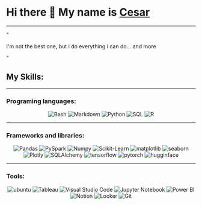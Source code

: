 # **Hi there 👋 My name is [Cesar](https://www.linkedin.com/in/cesardleonesm/)**
***

"

I'm not the best one, but i do everything i can do... and more

"

## My Skills:

***

### Programing languages:
<p align="center">
<img alt="Bash" src="https://img.shields.io/badge/Bash-121011.svg?logo=gnu-bash&logoColor=white"></a>
<img alt="Markdown" src="https://img.shields.io/badge/Markdown-000000.svg?logo=markdown"></a>
<img alt="Python" src="https://img.shields.io/badge/Python-14354C.svg?logo=python&logoColor=white"></a>
<img alt="SQL" src="https://custom-icon-badges.demolab.com/badge/SQL-025E8C.svg?logo=database&logoColor=white"></a>
<img alt="R" src="https://custom-icon-badges.demolab.com/badge/R-4b4b4b.svg?logo=r&logoColor=white"></a>
</p>

***

### Frameworks and libraries:
<p align="center">
<img alt="Pandas" src="https://img.shields.io/badge/Pandas-1f00b9.svg?logo=pandas&logoColor=white"></a>
<img alt="PySpark" src="https://img.shields.io/badge/PySpark-ff943e.svg?logo=apachespark&logoColor=white"></a>
<img alt="Numpy" src="https://img.shields.io/badge/Numpy-31a2ff.svg?logo=numpy&logoColor=white"></a>
<img alt="Scikit-Learn" src="https://img.shields.io/badge/Scikit-learn-92ceff.svg?logo=scikitlearn&logoColor=orange"></a>
<img alt="matplotlib" src="https://custom-icon-badges.demolab.com/badge/Matplotlib-ffd569.svg?logo=matplotlib&logoColor=white"></a>
<img alt="seaborn" src="https://custom-icon-badges.demolab.com/badge/SeaBorn-000000.svg?logo=seaborn&logoColor=white"></a>
<img alt="Plotly" src="https://custom-icon-badges.demolab.com/badge/Plotly-8b8b8b.svg?logo=plotly&logoColor=white"></a>
<img alt="SQLAlchemy" src="https://img.shields.io/badge/SQLAlchemy-000000.svg?logo=sqlalchemy&logoColor=white"></a>
<img alt="tensorflow" src="https://custom-icon-badges.demolab.com/badge/TensorFlow-343434.svg?logo=tensorflow&logoColor=orange"></a>
<img alt="pytorch" src="https://custom-icon-badges.demolab.com/badge/Pytorch-343434.svg?logo=pytorch"></a>
<img alt="hugginface" src="https://custom-icon-badges.demolab.com/badge/Hugging%20Face-ff7100.svg?logo=huggingface"></a>

</p>

***

### Tools:
<p align="center">
<img alt="ubuntu" src="https://img.shields.io/badge/Ubuntu-E95420.svg?logo=ubuntu&logoColor=white"></a>
<img alt="Tableau" src="https://custom-icon-badges.demolab.com/badge/Tableau-fca549.svg?logo=simpleicons-team-simple-tableau&logoColor=white"></a>
<img alt="Visual Studio Code" src="https://custom-icon-badges.demolab.com/badge/Visual%20Studio%20Code-0078d7.svg?logo=vscode-23232"></a>
<img alt="Jupyter Notebook" src="https://custom-icon-badges.demolab.com/badge/Jupyter%20Notebook-8c8c8c.svg?logo=Jupyter"></a>
<img alt="Power BI" src="https://custom-icon-badges.demolab.com/badge/Power%20BI-ffc800.svg?logo=powerbi&logoColor=white"></a>
<img alt="Notion" src="https://custom-icon-badges.demolab.com/badge/Notion-0b0b0b.svg?logo=notion&logoColor=white"></a>
<img alt="Looker" src="https://custom-icon-badges.demolab.com/badge/Looker%20Studio-003aff.svg?logo=lookerstudio&logoColor=white"></a>
<img alt="Git" src="https://custom-icon-badges.demolab.com/badge/Git-ff7100.svg?logo=git&logoColor=white"></a>


</p>
























